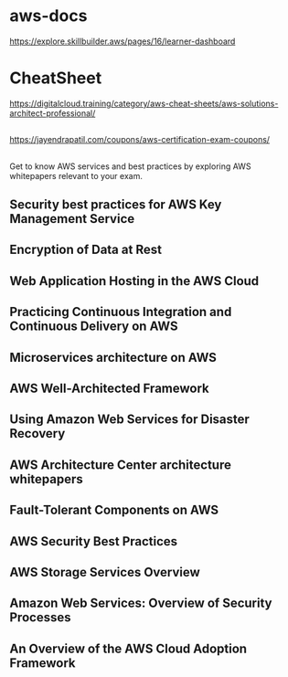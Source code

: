 # aws-docs

https://explore.skillbuilder.aws/pages/16/learner-dashboard

# CheatSheet
https://digitalcloud.training/category/aws-cheat-sheets/aws-solutions-architect-professional/

##
https://jayendrapatil.com/coupons/aws-certification-exam-coupons/
##
Get to know AWS services and best practices by exploring AWS whitepapers relevant to your exam. 

## Security best practices for AWS Key Management Service
## Encryption of Data at Rest
## Web Application Hosting in the AWS Cloud
## Practicing Continuous Integration and Continuous Delivery on AWS
## Microservices architecture on AWS
## AWS Well-Architected Framework
## Using Amazon Web Services for Disaster Recovery
## AWS Architecture Center architecture whitepapers
## Fault-Tolerant Components on AWS
## AWS Security Best Practices
## AWS Storage Services Overview
## Amazon Web Services: Overview of Security Processes
## An Overview of the AWS Cloud Adoption Framework
